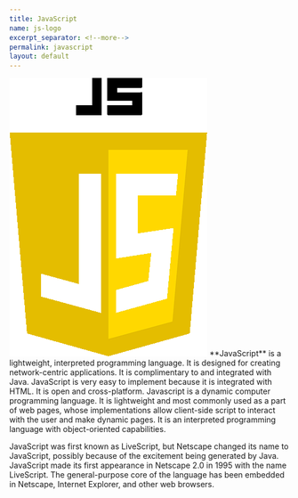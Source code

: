 ```yaml
---
title: JavaScript
name: js-logo
excerpt_separator: <!--more-->
permalink: javascript
layout: default
---
```

<img src="/assets/images/js-logo.png" class="c-image">
**JavaScript** is a lightweight, interpreted programming language. It is designed for creating network-centric applications. 
<!--more-->
It is complimentary to and integrated with Java. JavaScript is very easy to implement because it is integrated with HTML. It is open and cross-platform.
Javascript is a dynamic computer programming language. It is lightweight and most commonly used as a part of web pages, whose implementations allow client-side script to interact with the user and make dynamic pages. It is an interpreted programming language with object-oriented capabilities.

JavaScript was first known as LiveScript, but Netscape changed its name to JavaScript, possibly because of the excitement being generated by Java. JavaScript made its first appearance in Netscape 2.0 in 1995 with the name LiveScript. The general-purpose core of the language has been embedded in Netscape, Internet Explorer, and other web browsers.